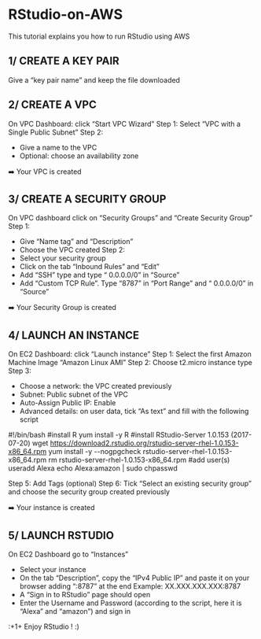 # RStudio-on-AWS
This tutorial explains you how to run RStudio using AWS


## 1/ CREATE A KEY PAIR
Give a “key pair name” and keep the file downloaded

## 2/ CREATE A VPC
On VPC Dashboard: click “Start VPC Wizard”
Step 1: Select “VPC with a Single Public Subnet”
Step 2:
-	Give a name to the VPC
-	Optional: choose an availability zone

:arrow_right:	Your VPC is created 

## 3/ CREATE A SECURITY GROUP
On VPC dashboard click on “Security Groups” and “Create Security Group”
Step 1:
-	Give “Name tag” and “Description”
-	Choose the VPC created
Step 2: 
-	Select your security group
-	Click on the tab “Inbound Rules” and “Edit”
-	Add “SSH” type and type “ 0.0.0.0/0” in “Source”
-	Add “Custom TCP Rule”. Type “8787” in “Port Range” and “ 0.0.0.0/0” in “Source”

:arrow_right:	Your Security Group is created

## 4/ LAUNCH AN INSTANCE
On EC2 Dashboard: click “Launch instance”
Step 1: Select the first Amazon Machine Image “Amazon Linux AMI”
Step 2: Choose t2.micro instance type
Step 3:
-	Choose a network: the VPC created previously
-	Subnet: Public subnet of the VPC
-	Auto-Assign Public IP: Enable
-	Advanced details: on user data, tick “As text” and fill with the following script

#!/bin/bash
#install R
yum install -y R
#install RStudio-Server 1.0.153 (2017-07-20)
wget https://download2.rstudio.org/rstudio-server-rhel-1.0.153-x86_64.rpm
yum install -y --nogpgcheck rstudio-server-rhel-1.0.153-x86_64.rpm
rm rstudio-server-rhel-1.0.153-x86_64.rpm
#add user(s)
useradd Alexa
echo Alexa:amazon | sudo chpasswd

Step 5: Add Tags (optional)
Step 6: Tick “Select an existing security group” and choose the security group created previously

:arrow_right:	Your instance is created

## 5/ LAUNCH RSTUDIO
On EC2 Dashboard go to “Instances”
-	Select your instance
-	On the tab “Description”, copy the “IPv4 Public IP” and paste it on your browser adding “:8787” at the end
Example: XX.XXX.XXX.XXX:8787
-	A “Sign in to RStudio” page should open
-	Enter the Username and Password (according to the script, here it is “Alexa” and “amazon”) and sign in

:+1+	Enjoy RStudio ! :)
